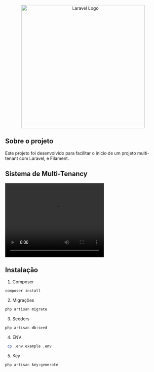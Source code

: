 <p align="center">
    <a href="https://laravel.com" target="_blank">
        <img src="https://wsoft.dev.br/images/logo-branco.webp" width="400" alt="Laravel Logo">
    </a>
</p>

## Sobre o projeto

Este projeto foi desenvolvido para facilitar o inicio de um projeto multi-tenant com Laravel, e Filament.


## Sistema de Multi-Tenancy

<video width="320" height="240" controls>
  <source src="video.webm" type="video/webm">
</video>


## Instalação

1. Composer
```bash
composer install
```

2. Migrações
```bash
php artisan migrate
```

3. Seeders
```bash
php artisan db:seed
```

4. ENV
```bash
 cp .env.example .env
```

5. Key
```bash
php artisan key:generate
```
